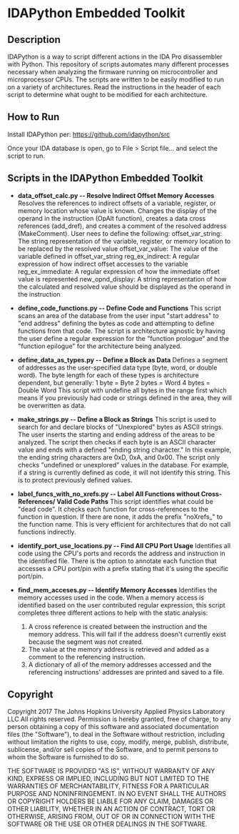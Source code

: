 # IDAPython Embedded Toolkit

## Description
IDAPython is a way to script different actions in the IDA Pro disassembler with Python. This
repository of scripts automates many different processes necessary when analyzing the
firmware running on microcontroller and microprocessor CPUs. The scripts are written to be
easily modified to run on a variety of architectures. Read the instructions in the header of each
script to determine what ought to be modified for each architecture.

## How to Run
Install IDAPython per: https://github.com/idapython/src

Once your IDA database is open, go to File > Script file... and select the script to run.

## Scripts in the IDAPython Embedded Toolkit
* **data_offset_calc.py -- Resolve Indirect Offset Memory Accesses**
Resolves the references to indirect offsets of a variable, register, or memory location
whose value is known. Changes the display of the operand in the instruction (OpAlt function),
creates a data cross references (add_dref), and creates a comment of the resolved address
(MakeComment). User nees to define the following:
		offset_var_string: The string representation of the variable, register, or memory
							location to be replaced by the resolved value
		offset_var_value:	The value of the variable defined in offset_var_string
		reg_ex_indirect:	A regular expression of how indirect offset accesses to the variable
		reg_ex_immediate:	A regular expression of how the immediate offset value is represented
		new_opnd_display:	A string representation of how the calculated and resolved 
							value should be displayed as the operand in the instruction

* **define_code_functions.py -- Define Code and Functions**
This script scans an area of the database from the user input "start address" to "end address"
defining the bytes as code and attempting to define functions from that code. The script
is architecture agnostic by having the user define a regular expression for the "function prologue"
and the "function epilogue" for the architecture being analyzed.

* **define_data_as_types.py -- Define a Block as Data**
Defines a segment of addresses as the user-specified data type (byte, word, or double word).
The byte length for each of these types is architecture dependent, but generally:
	1 byte  = Byte
      2 bytes = Word
	4 bytes = Double Word
This script with undefine all bytes in the range first which means if you previously had
code or strings defined in the area, they will be overwritten as data.

* **make_strings.py -- Define a Block as Strings**
This script is used to search for and declare blocks of "Unexplored" bytes as ASCII strings. 
The user inserts the starting and ending address of the areas to be analyzed. The script then
checks if each byte is an ASCII character value and ends with a defined "ending string character."
In this example, the ending string characters are 0xD, 0xA, and 0x00. The script only checks 
"undefined or unexplored" values in the database. For example, if a string is currently 
defined as code, it will not identify this string. This is to protect previously defined values. 

* **label_funcs_with_no_xrefs.py -- Label All Functions without Cross-References/ Valid Code Paths**
This script identifies what could be "dead code". It checks each function for cross-references to 
the function in question. If there are none, it adds the prefix "noXrefs_" to the function name. This
is very efficient for architectures that do not call functions indirectly.

* **identify_port_use_locations.py -- Find All CPU Port Usage**
Identifies all code using the CPU's ports and records the address and instruction
in the identified file. There is the option to annotate each function that accesses a CPU port/pin
with a prefix stating that it's using the specific port/pin.

* **find_mem_acceses.py -- Identify Memory Accesses**
Identifies the memory accesses used in the code. When a memory access is identified based
on the user contributed regular expression, this script completes three different actions
to help with the static analysis:
	1. 	A cross reference is created between the instruction and the memory address. This 
		will fail if the address doesn't currently exist because the segment was not created.
 	2. 	The value at the memory address is retrieved and added as a comment to the 
		referencing instruction.
	3. 	A dictionary of all of the memory addresses accessed and the referencing instructions'
		addresses are printed and saved to a file.

## Copyright
Copyright 2017 The Johns Hopkins University Applied Physics Laboratory LLC
All rights reserved.
Permission is hereby granted, free of charge, to any person obtaining a copy of this 
software and associated documentation files (the "Software"), to deal in the Software 
without restriction, including without limitation the rights to use, copy, modify, 
merge, publish, distribute, sublicense, and/or sell copies of the Software, and to 
permit persons to whom the Software is furnished to do so.

THE SOFTWARE IS PROVIDED "AS IS", WITHOUT WARRANTY OF ANY KIND, EXPRESS OR IMPLIED, 
INCLUDING BUT NOT LIMITED TO THE WARRANTIES OF MERCHANTABILITY, FITNESS FOR A PARTICULAR 
PURPOSE AND NONINFRINGEMENT. IN NO EVENT SHALL THE AUTHORS OR COPYRIGHT HOLDERS BE 
LIABLE FOR ANY CLAIM, DAMAGES OR OTHER LIABILITY, WHETHER IN AN ACTION OF CONTRACT, 
TORT OR OTHERWISE, ARISING FROM, OUT OF OR IN CONNECTION WITH THE SOFTWARE OR THE USE 
OR OTHER DEALINGS IN THE SOFTWARE.
